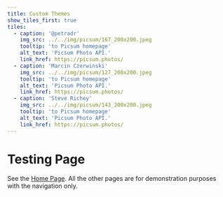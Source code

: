 ```yaml
---
title: Custom Themes
show_tiles_first: true
tiles:
  - caption: '@petradr'
    img_src: ../../img/picsum/167_200x200.jpeg
    tooltip: 'to Picsum homepage'
    alt_text: 'Picsum Photo API.'
    link_href: https://picsum.photos/ 
  - caption: 'Marcin Czerwinski'
    img_src: ../../img/picsum/127_200x200.jpeg
    tooltip: 'to Picsum homepage'
    alt_text: 'Picsum Photo API.'
    link_href: https://picsum.photos/ 
  - caption: 'Steve Richey'
    img_src: ../../img/picsum/143_200x200.jpeg
    tooltip: 'to Picsum homepage'
    alt_text: 'Picsum Photo API.'
    link_href: https://picsum.photos/ 
---
```

# Testing Page

See the [Home Page](/). All the other pages are for demonstration purposes
with the navigation only.
